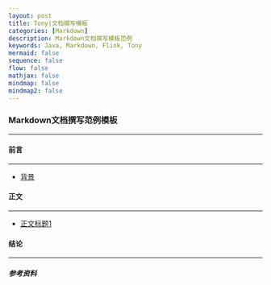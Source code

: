 ```yaml
---
layout: post
title: Tony|文档撰写模板
categories: [Markdown]
description: Markdown文档撰写模板范例
keywords: Java, Markdown, Flink, Tony
mermaid: false
sequence: false
flow: false
mathjax: false
mindmap: false
mindmap2: false
---
```


<h3 align="left"> Markdown文档撰写范例模板 </h3>

---------------



<h4 align="left"> 前言 </h4>

---------------

- [背景]()


<h4 align="left"> 正文 </h4>

---------------

- [正文标题1]()



<h4 align="left"> 结论 </h4>

---------------


<h5 align="left"> 参考资料 </h5>







